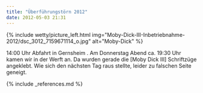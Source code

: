 ```yaml
---
title: "Überführungstörn 2012"
date: 2012-05-03 21:31
---
```

{% include wetty/picture_left.html img="Moby-Dick-III-Inbetriebnahme-2012/dsc_3012_7159671114_o.jpg" alt="Moby-Dick" %}

14:00 Uhr Abfahrt in Gernsheim .
Am Donnerstag Abend ca. 19:30 Uhr kamen wir in der Werft an. Da wurden gerade die [Moby Dick III] Schriftzüge angeklebt. Wie sich den nächsten Tag raus stellte, leider zu falschen Seite geneigt.

{% include _references.md %}
